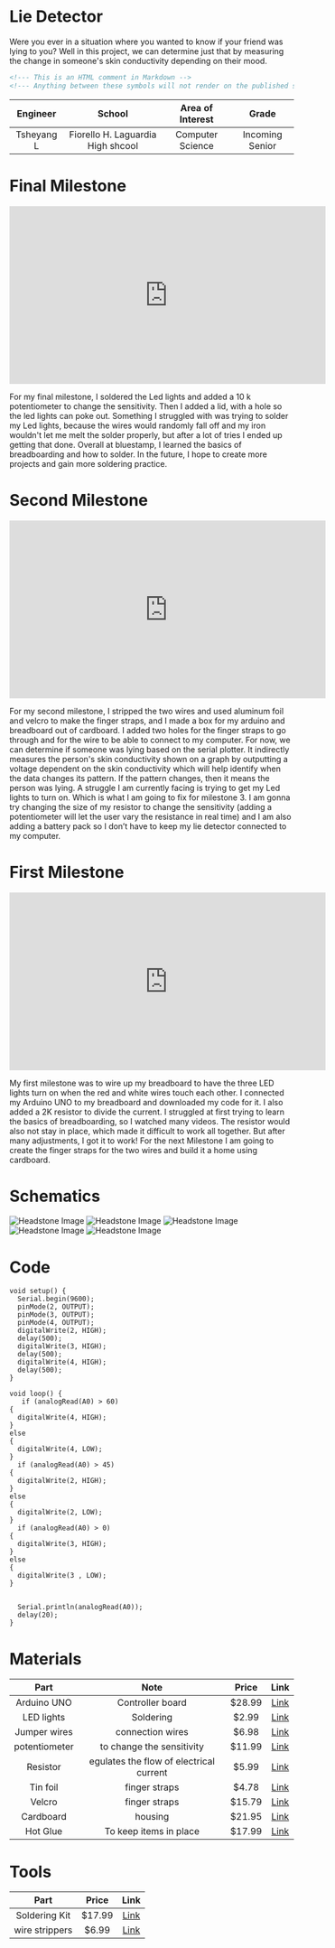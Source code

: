 # Lie Detector 
Were you ever in a situation where you wanted to know if your friend was lying to you? Well in this project, we can determine just that by measuring the change in someone's skin conductivity depending on their mood. 

```HTML 
<!--- This is an HTML comment in Markdown -->
<!--- Anything between these symbols will not render on the published site -->
```

| **Engineer** | **School** | **Area of Interest** | **Grade** |
|:--:|:--:|:--:|:--:|
| Tsheyang L | Fiorello H. Laguardia High shcool | Computer Science | Incoming Senior
  
# Final Milestone

<iframe width="560" height="315" src="https://www.youtube.com/embed/D9mpzIhttk4" title="YouTube video player" frameborder="0" allow="accelerometer; autoplay; clipboard-write; encrypted-media; gyroscope; picture-in-picture; web-share" allowfullscreen></iframe>

For my final milestone, I soldered the Led lights and added a 10 k potentiometer to change the sensitivity. Then I added a lid, with a hole so the led lights can poke out. Something I struggled with was trying to solder my Led lights, because the wires would randomly fall off and my iron wouldn't let me melt the solder properly, but after a lot of tries I ended up getting that done. Overall at bluestamp, I learned the basics of breadboarding and how to solder. In the future, I hope to create more projects and gain more soldering practice.


# Second Milestone

<iframe width="560" height="315" src="https://www.youtube.com/embed/PkrtjiQfmDU" title="YouTube video player" frameborder="0" allow="accelerometer; autoplay; clipboard-write; encrypted-media; gyroscope; picture-in-picture; web-share" allowfullscreen></iframe>

For my second milestone, I stripped the two wires and used aluminum foil and velcro to make the finger straps, and I made a box for my arduino and breadboard out of cardboard. I added two holes for the finger straps to go through and for the wire to be able to connect to my computer. For now, we can determine if someone was lying based on the serial plotter. It indirectly measures the person's skin conductivity shown on a graph by outputting a voltage dependent on the skin conductivity which will help identify when the data changes its pattern. If the pattern changes, then it means the person was lying. A struggle I am currently facing is trying to get my Led lights to turn on. Which is what I am going to fix for milestone 3. I am gonna try changing the size of my resistor to change the sensitivity (adding a potentiometer will let the user vary the resistance in real time) and I am also adding a battery pack so I don’t have to keep my lie detector connected to my computer. 


# First Milestone

<iframe width="560" height="315" src="https://www.youtube.com/embed/t69B1PQtK7U" title="YouTube video player" frameborder="0" allow="accelerometer; autoplay; clipboard-write; encrypted-media; gyroscope; picture-in-picture; web-share" allowfullscreen></iframe>

My first milestone was to wire up my breadboard to have the three LED lights turn on when the red and white wires touch each other. I connected my Arduino UNO to my breadboard and downloaded my code for it. I also added a 2K resistor to divide the current. I struggled at first trying to learn the basics of breadboarding, so I watched many videos. The resistor would also not stay in place, which made it difficult to work all together. But after many adjustments, I got it to work! For the next Milestone I am going to create the finger straps for the two wires and build it a home using cardboard.


# Schematics 
![Headstone Image](Screenshot-2023-07-26-at-10.26.47-AM.PNG)
![Headstone Image](IMG-9776.JPG)
![Headstone Image]()
![Headstone Image]()
![Headstone Image]()

# Code

```Arduino
void setup() {
  Serial.begin(9600);
  pinMode(2, OUTPUT);
  pinMode(3, OUTPUT);
  pinMode(4, OUTPUT);
  digitalWrite(2, HIGH);
  delay(500);
  digitalWrite(3, HIGH);
  delay(500);
  digitalWrite(4, HIGH);
  delay(500);
}

void loop() {
   if (analogRead(A0) > 60)
{
  digitalWrite(4, HIGH);
}
else
{
  digitalWrite(4, LOW);
}
  if (analogRead(A0) > 45)
{
  digitalWrite(2, HIGH);
}
else
{
  digitalWrite(2, LOW);
}
  if (analogRead(A0) > 0)
{
  digitalWrite(3, HIGH);
}
else
{
  digitalWrite(3 , LOW);
}

  
  Serial.println(analogRead(A0));
  delay(20);
}
```

# Materials

| **Part** | **Note** | **Price** | **Link** |
|:--:|:--:|:--:|:--:|
| Arduino UNO | Controller board  | $28.99 | <a href="https://www.amazon.com/Arduino-A000066-ARDUINO-UNO-R3/dp/B[008GRTSV6/"> Link </a> |
| LED lights | Soldering | $2.99 | <a href="https://www.banggood.com/200Pcs-3MM-LED-Light-Assorted-Kit-Red-Green-Blue-Yellow-White-DIY-LEDs-Set-p-1018612.html?p=3S161310753936201705&cur_warehouse=CN/"> Link </a> |
| Jumper wires | connection wires | $6.98 | <a href="https://www.amazon.com/Elegoo-EL-CP-004-Multicolored-Breadboard-arduino/dp/B01EV70C78)/"> Link </a> |
| potentiometer | to change the sensitivity | $11.99 | <a href="https://www.amazon.com/Swpeet-Potentiometer-Assortment-Multiturn-HighPrecision/dp/B07ZKK6T8S/ref=sr_1_1_sspacrid=3U5FBULMX91HC&keywords=potentiometer%2Bkit&qid=1691786783&sprefix=potentiometer%2Bkit%2Caps%2C86&sr=8-1-spons&sp_csd=d2lkZ2V0TmFtZT1zcF9hdGY&th=1/"> Link </a> |
| Resistor | egulates the flow of electrical current  | $5.99 | <a href="https://www.amazon.com/MCIGICM-Values-Resistor-Assortment-Resistors/dp/B06WRQS97C/ref=sr_1_4?keywords=resistor&qid=1691787431&sr=8-4/"> Link </a> |
| Tin foil  | finger straps | $4.78 | <a href="https://www.amazon.com/Reynolds-Wrap-Heavy-Aluminum-Square/dp/B0014D0TB2/ref=sr_1_2_sspa?crid=UUODJH4VSJ25&keywords=tin+foil&qid=1691787565&sprefix=tin+foil%2Caps%2C113&sr=8-2-spons&sp_csd=d2lkZ2V0TmFtZT1zcF9hdGY&psc=1/"> Link </a> |
| Velcro| finger straps | $15.79 | <a href="https://www.amazon.com/Sticky-Fastener-Adhesive-Crafting-Organization/dp/B08KP577YY/ref=sr_1_1_sspa?crid=316TJ4DQA33OJ&keywords=velcro&qid=1691787730&sprefix=velcro%2Caps%2C134&sr=8-1-spons&sp_csd=d2lkZ2V0TmFtZT1zcF9hdGY&th=1/"> Link </a> |
| Cardboard | housing | $21.95 | <a href="https://www.amazon.com/Corrugated-Cardboard-Packaging-Gift-Boutique/dp/B08JQQ8TRJ/ref=sr_1_1_sspa?crid=3VZ8S8TRMR21E&keywords=cardboard&qid=1691787959&sprefix=cardb%2Caps%2C121&sr=8-1-spons&sp_csd=d2lkZ2V0TmFtZT1zcF9hdGY&psc=1/"> Link </a> |
| Hot Glue | To keep items in place | $17.99 | <a href="https://www.amazon.com/Gorilla-8401509-Hot-Glue-Sticks/dp/B07K791YRP/ref=sr_1_6?crid=17NBOA7WEMV7T&keywords=hot%2Bglue%2Bgun&qid=1691788018&sprefix=hot%2Bglue%2B%2Caps%2C100&sr=8-6&th=1/"> Link </a> |


# Tools

| **Part** | **Price** | **Link** |
|:--:|:--:|:--:|
| Soldering Kit | $17.99 | <a href="https://www.amazon.com/Soldering-Iron-Kit-Temperature-Desoldering/dp/B07S61WT16/"> Link </a> |
| wire strippers | $6.99 | <a href="https://www.amazon.com/gp/product/B097STWW4Q/ref=ox_sc_act_title_1?smid=AZ0MMPOLVYF3T&psc=1/"> Link </a> |
